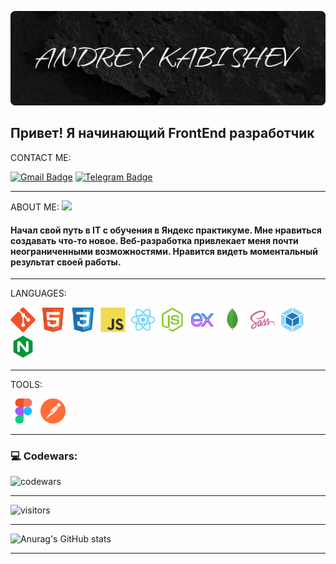 [![Header](https://github.com/Andrey032/andrey032/blob/main/assets/Frame%202.svg)](https://t.me/Sansay89)

## Привет! Я начинающий FrontEnd разработчик

СONTACT ME:

[![Gmail Badge](https://img.shields.io/badge/-kaakabishev@gmail.com-c14438?style=flat-square&logo=Gmail&logoColor=white&link=mailto:kaakabishev@gmail.com)](mailto:kaakabishev@gmail.com)
[![Telegram Badge](https://img.shields.io/badge/-Sansay89-blue?style=flat&logo=Telegram&logoColor=white)](https://t.me/Sansay89)

---

ABOUT ME: <img src="https://media.giphy.com/media/WUlplcMpOCEmTGBtBW/giphy.gif" width="30px"/>

#### Начал свой путь в IT с обучения в Яндекс практикуме. Мне нравиться создавать что-то новое. Веб-разработка привлекает меня почти неограниченными возможностями. Нравится видеть моментальный результат своей работы. 

---

LANGUAGES:
<div>
  <img src="https://github.com/devicons/devicon/blob/master/icons/git/git-original.svg" title="git" alt="git" width="40" height="40"/>&nbsp;
  <img src="https://github.com/devicons/devicon/blob/master/icons/html5/html5-original.svg" title="html5" alt="html5" width="40" height="40"/>&nbsp;
  <img src="https://github.com/devicons/devicon/blob/master/icons/css3/css3-original.svg" title="css" alt="css" width="40" height="40"/>&nbsp;
  <img src="https://github.com/devicons/devicon/blob/master/icons/javascript/javascript-original.svg" title="javascript" alt="javascript" width="40" height="40"/>&nbsp;
  <img src="https://github.com/devicons/devicon/blob/master/icons/react/react-original.svg" title="reactjs" alt="reactjs" width="40" height="40"/>&nbsp;
  <img src="https://github.com/devicons/devicon/blob/master/icons/nodejs/nodejs-original.svg" title="nodejs" alt="nodejs" width="40" height="40"/>&nbsp;
  <img src="https://github.com/Andrey032/andrey032/blob/main/assets/icons/Express-js.svg" title="express" alt="express" width="40" style height="40"/>&nbsp;
  <img src="https://github.com/devicons/devicon/blob/master/icons/mongodb/mongodb-original.svg" title="mongodb" alt="mongodb" width="40" height="40"/>&nbsp;
  <img src="https://github.com/devicons/devicon/blob/master/icons/sass/sass-original.svg" title="sass/scss" alt="sass/scss" width="40" height="40"/>&nbsp;
  <img src="https://github.com/devicons/devicon/blob/master/icons/webpack/webpack-original.svg" title="webpack" alt="webpack" width="40" height="40"/>&nbsp;
	<img src="https://github.com/Andrey032/andrey032/blob/main/assets/icons/nginx.svg" title="nginx " alt="nginx " width="40" height="40"/>&nbsp;
</div>


---

 TOOLS:

 <img src="https://github.com/devicons/devicon/blob/master/icons/figma/figma-original.svg" title="figma" alt="figma" width="40" height="40"/>&nbsp;
	<img src="https://github.com/Andrey032/andrey032/blob/main/assets/icons/postman-icon.svg" title="postman" alt="postman" width="40" height="40"/>&nbsp;

---

### 💻 Codewars:

![codewars](https://www.codewars.com/users/Andrey032/badges/large)

---

![visitors](https://visitor-badge.laobi.icu/badge?page_id=Andrey032)

---

![Anurag's GitHub stats](https://github-readme-stats.vercel.app/api?username=Andrey032&show_icons=true&theme=transparent)

---